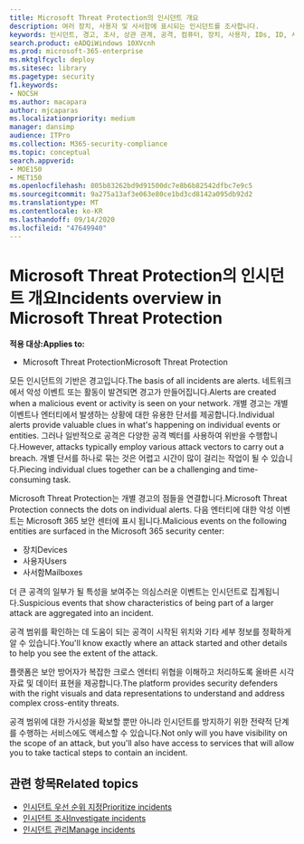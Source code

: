 ```yaml
---
title: Microsoft Threat Protection의 인시던트 개요
description: 여러 장치, 사용자 및 사서함에 표시되는 인시던트를 조사합니다.
keywords: 인시던트, 경고, 조사, 상관 관계, 공격, 컴퓨터, 장치, 사용자, IDs, ID, 사서함, 전자 메일, 365, microsoft, m365
search.product: eADQiWindows 10XVcnh
ms.prod: microsoft-365-enterprise
ms.mktglfcycl: deploy
ms.sitesec: library
ms.pagetype: security
f1.keywords:
- NOCSH
ms.author: macapara
author: mjcaparas
ms.localizationpriority: medium
manager: dansimp
audience: ITPro
ms.collection: M365-security-compliance
ms.topic: conceptual
search.appverid:
- MOE150
- MET150
ms.openlocfilehash: 805b83262bd9d91500dc7e8b6b82542dfbc7e9c5
ms.sourcegitcommit: 9a275a13af3e063e80ce1bd3cd8142a095db92d2
ms.translationtype: MT
ms.contentlocale: ko-KR
ms.lasthandoff: 09/14/2020
ms.locfileid: "47649940"
---
```

# <a name="incidents-overview-in-microsoft-threat-protection"></a><span data-ttu-id="df8e4-104">Microsoft Threat Protection의 인시던트 개요</span><span class="sxs-lookup"><span data-stu-id="df8e4-104">Incidents overview in Microsoft Threat Protection</span></span>

<span data-ttu-id="df8e4-105">**적용 대상:**</span><span class="sxs-lookup"><span data-stu-id="df8e4-105">**Applies to:**</span></span>
- <span data-ttu-id="df8e4-106">Microsoft Threat Protection</span><span class="sxs-lookup"><span data-stu-id="df8e4-106">Microsoft Threat Protection</span></span>



<span data-ttu-id="df8e4-107">모든 인시던트의 기반은 경고입니다.</span><span class="sxs-lookup"><span data-stu-id="df8e4-107">The basis of all incidents are alerts.</span></span> <span data-ttu-id="df8e4-108">네트워크에서 악성 이벤트 또는 활동이 발견되면 경고가 만들어집니다.</span><span class="sxs-lookup"><span data-stu-id="df8e4-108">Alerts are created when a malicious event or activity is seen on your network.</span></span> <span data-ttu-id="df8e4-109">개별 경고는 개별 이벤트나 엔터티에서 발생하는 상황에 대한 유용한 단서를 제공합니다.</span><span class="sxs-lookup"><span data-stu-id="df8e4-109">Individual alerts provide valuable clues in what's happening on individual events or entities.</span></span> <span data-ttu-id="df8e4-110">그러나 일반적으로 공격은 다양한 공격 벡터를 사용하여 위반을 수행합니다.</span><span class="sxs-lookup"><span data-stu-id="df8e4-110">However, attacks typically employ various attack vectors to carry out a breach.</span></span> <span data-ttu-id="df8e4-111">개별 단서를 하나로 묶는 것은 어렵고 시간이 많이 걸리는 작업이 될 수 있습니다.</span><span class="sxs-lookup"><span data-stu-id="df8e4-111">Piecing individual clues together can be a challenging and time-consuming task.</span></span> 

<span data-ttu-id="df8e4-112">Microsoft Threat Protection는 개별 경고의 점들을 연결합니다.</span><span class="sxs-lookup"><span data-stu-id="df8e4-112">Microsoft Threat Protection connects the dots on individual alerts.</span></span> <span data-ttu-id="df8e4-113">다음 엔터티에 대한 악성 이벤트는 Microsoft 365 보안 센터에 표시 됩니다.</span><span class="sxs-lookup"><span data-stu-id="df8e4-113">Malicious events on the following entities are surfaced in the Microsoft 365 security center:</span></span>
- <span data-ttu-id="df8e4-114">장치</span><span class="sxs-lookup"><span data-stu-id="df8e4-114">Devices</span></span>
- <span data-ttu-id="df8e4-115">사용자</span><span class="sxs-lookup"><span data-stu-id="df8e4-115">Users</span></span>
- <span data-ttu-id="df8e4-116">사서함</span><span class="sxs-lookup"><span data-stu-id="df8e4-116">Mailboxes</span></span>

<span data-ttu-id="df8e4-117">더 큰 공격의 일부가 될 특성을 보여주는 의심스러운 이벤트는 인시던트로 집계됩니다.</span><span class="sxs-lookup"><span data-stu-id="df8e4-117">Suspicious events that show characteristics of being part of a larger attack are aggregated into an incident.</span></span> 

<span data-ttu-id="df8e4-118">공격 범위를 확인하는 데 도움이 되는 공격이 시작된 위치와 기타 세부 정보를 정확하게 알 수 있습니다.</span><span class="sxs-lookup"><span data-stu-id="df8e4-118">You'll know exactly where an attack started and other details to help you see the extent of the attack.</span></span>

<span data-ttu-id="df8e4-119">플랫폼은 보안 방어자가 복잡한 크로스 엔터티 위협을 이해하고 처리하도록 올바른 시각 자료 및 데이터 표현을 제공합니다.</span><span class="sxs-lookup"><span data-stu-id="df8e4-119">The platform provides security defenders with the right visuals and data representations to understand and address complex cross-entity threats.</span></span> 

<span data-ttu-id="df8e4-120">공격 범위에 대한 가시성을 확보할 뿐만 아니라 인시던트를 방지하기 위한 전략적 단계를 수행하는 서비스에도 액세스할 수 있습니다.</span><span class="sxs-lookup"><span data-stu-id="df8e4-120">Not only will you have visibility on the scope of an attack, but you'll also have access to services that will allow you to take tactical steps to contain an incident.</span></span>


## <a name="related-topics"></a><span data-ttu-id="df8e4-121">관련 항목</span><span class="sxs-lookup"><span data-stu-id="df8e4-121">Related topics</span></span>
- [<span data-ttu-id="df8e4-122">인시던트 우선 순위 지정</span><span class="sxs-lookup"><span data-stu-id="df8e4-122">Prioritize incidents</span></span>](incident-queue.md)
- [<span data-ttu-id="df8e4-123">인시던트 조사</span><span class="sxs-lookup"><span data-stu-id="df8e4-123">Investigate incidents</span></span>](investigate-incidents.md)
- [<span data-ttu-id="df8e4-124">인시던트 관리</span><span class="sxs-lookup"><span data-stu-id="df8e4-124">Manage incidents</span></span>](manage-incidents.md)
